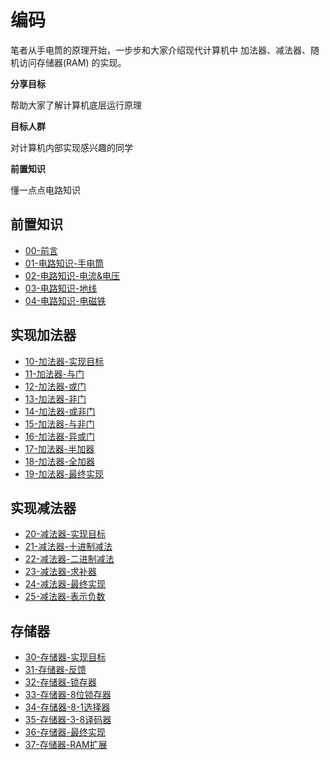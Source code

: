 # 编码

笔者从手电筒的原理开始，一步步和大家介绍现代计算机中 加法器、减法器、随机访问存储器(RAM) 的实现。

**分享目标**

帮助大家了解计算机底层运行原理

**目标人群**

对计算机内部实现感兴趣的同学

**前置知识**

懂一点点电路知识

## 前置知识

- [00-前言](./docs/00-前言.md)
- [01-电路知识-手电筒](./docs/01-电路知识-手电筒.md)
- [02-电路知识-电流&电压](./docs/02-电路知识-电流&电压.md)
- [03-电路知识-地线](./docs/03-电路知识-地线.md)
- [04-电路知识-电磁铁](./docs/04-电路知识-电磁铁.md)

## 实现加法器

- [10-加法器-实现目标](./docs/10-加法器-实现目标.md)
- [11-加法器-与门](./docs/11-加法器-与门.md)
- [12-加法器-或门](./docs/12-加法器-或门.md)
- [13-加法器-非门](./docs/13-加法器-非门.md)
- [14-加法器-或非门](./docs/14-加法器-或非门.md)
- [15-加法器-与非门](./docs/15-加法器-与非门.md)
- [16-加法器-异或门](./docs/16-加法器-异或门.md)
- [17-加法器-半加器](./docs/17-加法器-半加器.md)
- [18-加法器-全加器](./docs/18-加法器-全加器.md)
- [19-加法器-最终实现](./docs/19-加法器-最终实现.md)

## 实现减法器

- [20-减法器-实现目标](./docs/20-减法器-实现目标.md)
- [21-减法器-十进制减法](./docs/21-减法器-十进制减法.md)
- [22-减法器-二进制减法](./docs/22-减法器-二进制减法.md)
- [23-减法器-求补器](./docs/23-减法器-求补器.md)
- [24-减法器-最终实现](./docs/24-减法器-最终实现.md)
- [25-减法器-表示负数](./docs/25-减法器-表示负数.md)

## 存储器

- [30-存储器-实现目标](./docs/30-存储器-实现目标.md)
- [31-存储器-反馈](./docs/31-存储器-反馈.md)
- [32-存储器-锁存器](./docs/32-存储器-锁存器.md)
- [33-存储器-8位锁存器](./docs/33-存储器-8位锁存器.md)
- [34-存储器-8-1选择器](./docs/34-存储器-8-1选择器.md)
- [35-存储器-3-8译码器](./docs/35-存储器-3-8译码器.md)
- [36-存储器-最终实现](./docs/36-存储器-最终实现.md)
- [37-存储器-RAM扩展](./docs/37-存储器-RAM扩展.md)
